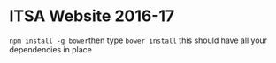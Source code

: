 <h1> ITSA Website 2016-17</h1>
<p><code>npm install -g bower</code>then type
<code>bower install</code>
this should have all your dependencies in place</p>

